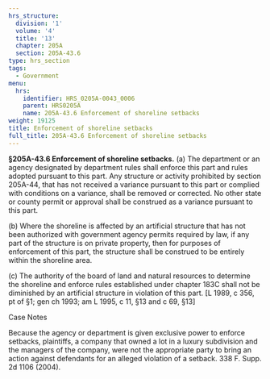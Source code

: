 ```yaml
---
hrs_structure:
  division: '1'
  volume: '4'
  title: '13'
  chapter: 205A
  section: 205A-43.6
type: hrs_section
tags:
  - Government
menu:
  hrs:
    identifier: HRS_0205A-0043_0006
    parent: HRS0205A
    name: 205A-43.6 Enforcement of shoreline setbacks
weight: 19125
title: Enforcement of shoreline setbacks
full_title: 205A-43.6 Enforcement of shoreline setbacks
---
```

**§205A-43.6 Enforcement of shoreline setbacks.** (a) The department or an agency designated by department rules shall enforce this part and rules adopted pursuant to this part. Any structure or activity prohibited by section 205A-44, that has not received a variance pursuant to this part or complied with conditions on a variance, shall be removed or corrected. No other state or county permit or approval shall be construed as a variance pursuant to this part.

(b) Where the shoreline is affected by an artificial structure that has not been authorized with government agency permits required by law, if any part of the structure is on private property, then for purposes of enforcement of this part, the structure shall be construed to be entirely within the shoreline area.

(c) The authority of the board of land and natural resources to determine the shoreline and enforce rules established under chapter 183C shall not be diminished by an artificial structure in violation of this part. [L 1989, c 356, pt of §1; gen ch 1993; am L 1995, c 11, §13 and c 69, §13]

Case Notes

Because the agency or department is given exclusive power to enforce setbacks, plaintiffs, a company that owned a lot in a luxury subdivision and the managers of the company, were not the appropriate party to bring an action against defendants for an alleged violation of a setback. 338 F. Supp. 2d 1106 (2004).